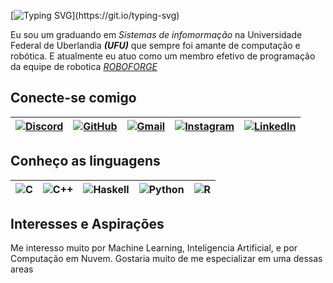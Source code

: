[![Typing SVG](https://readme-typing-svg.demolab.com?font=Fira+Code&size=25&pause=1000&color=5102F7&center=true&random=false&width=435&lines=Ol%C3%A1!+Eu+sou+o+Adriano+Robson.;Seja+bem+vindo!)](https://git.io/typing-svg)

Eu sou um graduando em *Sistemas de infomormação* na Universidade Federal de Uberlandia ***(UFU)*** que sempre foi amante de computação e robótica.
E atualmente eu atuo como um membro efetivo de programação da equipe de robotica *[ROBOFORGE](https://linktr.ee/ufu.roboforge])*  

## Conecte-se comigo 

[![Discord](https://img.shields.io/badge/Discord-5102F7?style=for-the-badge&logo=discord&logoColor=white)](https://discord.com/channels/@adrianorobson/) | [![GitHub](https://img.shields.io/badge/GitHub-5102F7?style=for-the-badge&logo=github&logoColor=white)](https://github.com/Adrian2Aaron) | [![Gmail](https://img.shields.io/badge/Gmail-5102F7?style=for-the-badge&logo=gmail&logoColor=white)](mailto:adriano.robson16@gmail.com) | [![Instagram](https://img.shields.io/badge/-Instagram-5102F7?style=for-the-badge&logo=instagram&logoColor=white)](https://www.instagram.com/adrian2aaron/) | [![LinkedIn](https://img.shields.io/badge/LinkedIn-5102F7?style=for-the-badge&logo=linkedin&logoColor=white)](https://www.linkedin.com/in/Adriano-Robson-45497a1a2/)
:--------: | :------: | :-------: | :------: | :-------:  

## Conheço as linguagens  
![C](https://img.shields.io/badge/C-5102F7?style=for-the-badge&logo=c&logoColor=white) | ![C++](https://img.shields.io/badge/C%2B%2B-5102F7?style=for-the-badge&logo=c%2B%2B&logoColor=white) | ![Haskell](https://img.shields.io/badge/Haskell-5102F7?style=for-the-badge&logo=haskell&logoColor=white) | ![Python](https://img.shields.io/badge/python-5102F7?style=for-the-badge&logo=python&logoColor=ffdd54) | ![R](https://img.shields.io/badge/R-5102F7?style=for-the-badge&logo=r&logoColor=white)
:--------: | :------: | :-------: | :------: | :-------:  

## Interesses e Aspirações 
Me interesso muito por Machine Learning, Inteligencia Artificial, e por Computação em Nuvem. Gostaria muito de me especializar em uma dessas areas